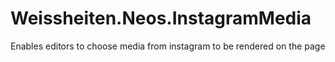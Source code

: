 Weissheiten.Neos.InstagramMedia
===============================

Enables editors to choose media from instagram to be rendered on the page


